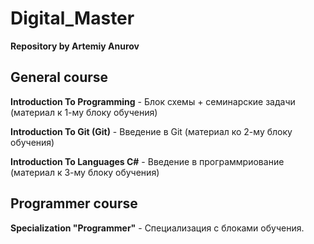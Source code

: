 # Digital_Master
**Repository by Artemiy Anurov**

## General course
**Introduction To Programming** - Блок схемы + семинарские задачи (материал к 1-му блоку обучения)

**Introduction To Git (Git)** - Введение в Git (материал ко 2-му блоку обучения)

**Introduction To Languages С#** - Введение в программриование (материал к 3-му блоку обучения)

## Programmer course

**Specialization "Programmer"** - Специализация с блоками обучения.
